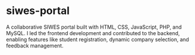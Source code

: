 # siwes-portal
A collaborative SIWES portal built with HTML, CSS, JavaScript, PHP, and MySQL. I led the frontend development and contributed to the backend, enabling features like student registration, dynamic company selection, and feedback management.
